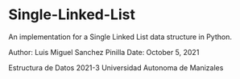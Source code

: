 # Single-Linked-List
An implementation for a Single Linked List data structure in Python.

Author: Luis Miguel Sanchez Pinilla  Date: October 5, 2021

Estructura de Datos 2021-3  Universidad Autonoma de Manizales
